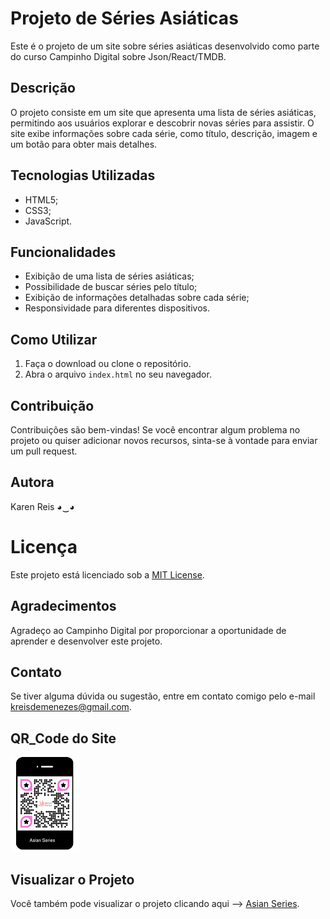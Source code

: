 # Projeto de Séries Asiáticas

Este é o projeto de um site sobre séries asiáticas desenvolvido como parte do curso Campinho Digital sobre Json/React/TMDB.
## Descrição

O projeto consiste em um site que apresenta uma lista de séries asiáticas, permitindo aos usuários explorar e descobrir novas séries para assistir.
O site exibe informações sobre cada série, como título, descrição, imagem e um botão para obter mais detalhes.
## Tecnologias Utilizadas

- HTML5;
- CSS3;
- JavaScript.
## Funcionalidades

- Exibição de uma lista de séries asiáticas;
- Possibilidade de buscar séries pelo título;
- Exibição de informações detalhadas sobre cada série;
- Responsividade para diferentes dispositivos.

## Como Utilizar

1. Faça o download ou clone o repositório.
2. Abra o arquivo `index.html` no seu navegador.
## Contribuição

Contribuições são bem-vindas! Se você encontrar algum problema no projeto ou quiser adicionar novos recursos, sinta-se à vontade para enviar um pull request.
## Autora

Karen Reis ◕‿◕
# Licença

Este projeto está licenciado sob a [MIT License](https://opensource.org/licenses/MIT).
## Agradecimentos

Agradeço ao Campinho Digital por proporcionar a oportunidade de aprender e desenvolver este projeto.
## Contato

Se tiver alguma dúvida ou sugestão, entre em contato comigo pelo e-mail [kreisdemenezes@gmail.com](mailto:kreisdemenezes@gmail.com).

## **QR_Code do Site**
![Asian Series](./src/assets/AsianSeries.png)

## Visualizar o Projeto

Você também pode visualizar o projeto clicando aqui --> [Asian Series](<https://reiskaren0228.github.io/asianSeries_campinho_tmdb/>).